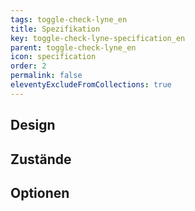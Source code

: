 ```yaml
---
tags: toggle-check-lyne_en
title: Spezifikation
key: toggle-check-lyne-specification_en
parent: toggle-check-lyne_en
icon: specification
order: 2
permalink: false
eleventyExcludeFromCollections: true
---
```


## Design 

## Zustände

## Optionen


